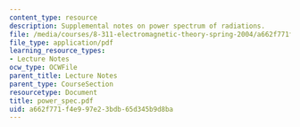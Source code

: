 ```yaml
---
content_type: resource
description: Supplemental notes on power spectrum of radiations.
file: /media/courses/8-311-electromagnetic-theory-spring-2004/a662f771f4e997e23bdb65d345b9d8ba_power_spec.pdf
file_type: application/pdf
learning_resource_types:
- Lecture Notes
ocw_type: OCWFile
parent_title: Lecture Notes
parent_type: CourseSection
resourcetype: Document
title: power_spec.pdf
uid: a662f771-f4e9-97e2-3bdb-65d345b9d8ba
---
```

